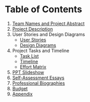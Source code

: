 # Table of Contents
1.  [Team Names and Project Abstract](https://github.com/AdoniaJ1/SeniorDesign/blob/de41519e27a5b042ac4dce2e2356ad2471394cf0/Team%20Names%20and%20Project%20Abstract) 
2.  [Project Description](https://github.com/AdoniaJ1/SeniorDesign/blob/de41519e27a5b042ac4dce2e2356ad2471394cf0/Project%20Description)
3.  User Stories and Design Diagrams
    -   [User Stories](https://github.com/AdoniaJ1/SeniorDesign/blob/5d79fbde693b548e7f61111a00a334db558abb3e/User%20Stories%20and%20Design%20Diagrams/User%20Stories)
    -   [Design Diagrams](https://github.com/AdoniaJ1/SeniorDesign/blob/ca22f8904a1dd8bff76d37fff3db3bbd5a247487/User%20Stories%20and%20Design%20Diagrams/Design_Diagram.jpg)
4.  Project Tasks and Timeline
    -   [Task List](https://github.com/AdoniaJ1/SeniorDesign/blob/867566ec424354404a7e263e3c99d97ccd07f035/Project%20Tasks%20and%20Timeline/Task%20List)
    -   [Timeline](https://github.com/AdoniaJ1/SeniorDesign/blob/867566ec424354404a7e263e3c99d97ccd07f035/Project%20Tasks%20and%20Timeline/Timeline)
    -   [Effort Matrix](https://github.com/AdoniaJ1/SeniorDesign/blob/867566ec424354404a7e263e3c99d97ccd07f035/Project%20Tasks%20and%20Timeline/Effort%20Matrix)
6.  [PPT Slideshow](https://github.com/AdoniaJ1/SeniorDesign/blob/867566ec424354404a7e263e3c99d97ccd07f035/Final%20Presentation.pptx)
7.  [Self-Assessment Essays](https://github.com/AdoniaJ1/SeniorDesign/blob/867566ec424354404a7e263e3c99d97ccd07f035/Self-Assesment%20Essays)
8.  [Professional Biographies](https://github.com/AdoniaJ1/SeniorDesign/blob/867566ec424354404a7e263e3c99d97ccd07f035/Professional%20Biographies)
9.  [Budget](https://github.com/AdoniaJ1/SeniorDesign/blob/867566ec424354404a7e263e3c99d97ccd07f035/Budget)
10.  [Appendix](https://github.com/AdoniaJ1/SeniorDesign/blob/867566ec424354404a7e263e3c99d97ccd07f035/Appendix)
 
